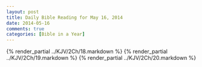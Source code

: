 ```yaml
---
layout: post
title: Daily Bible Reading for May 16, 2014
date: 2014-05-16
comments: true
categories: [Bible in a Year]
---
```

{% render_partial ../KJV/2Ch/18.markdown %}
{% render_partial ../KJV/2Ch/19.markdown %}
{% render_partial ../KJV/2Ch/20.markdown %}
